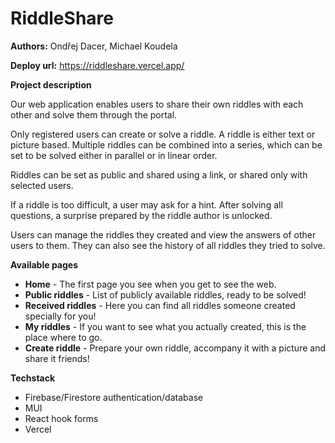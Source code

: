 # RiddleShare

**Authors:** Ondřej Dacer, Michael Koudela

**Deploy url:** https://riddleshare.vercel.app/

**Project description**

Our web application enables users to share their own riddles with each other and solve them through the portal.

Only registered users can create or solve a riddle. A riddle is either text or picture based. Multiple riddles can be combined into a series, which can be set to be solved either in parallel or in linear order.

Riddles can be set as public and shared using a link, or shared only with selected users. 

If a riddle is too difficult, a user may ask for a hint. After solving all questions, a surprise prepared by the riddle author is unlocked.

Users can manage the riddles they created and view the answers of other users to them. They can also see the history of all riddles they tried to solve.

**Available pages**
- **Home** - The first page you see when you get to see the web.
- **Public riddles** - List of publicly available riddles, ready to be solved!
- **Received riddles** - Here you can find all riddles someone created specially for you!
- **My riddles** - If you want to see what you actually created, this is the place where to go.
- **Create riddle** - Prepare your own riddle, accompany it with a picture and share it friends!

**Techstack**
- Firebase/Firestore authentication/database
- MUI
- React hook forms
- Vercel
